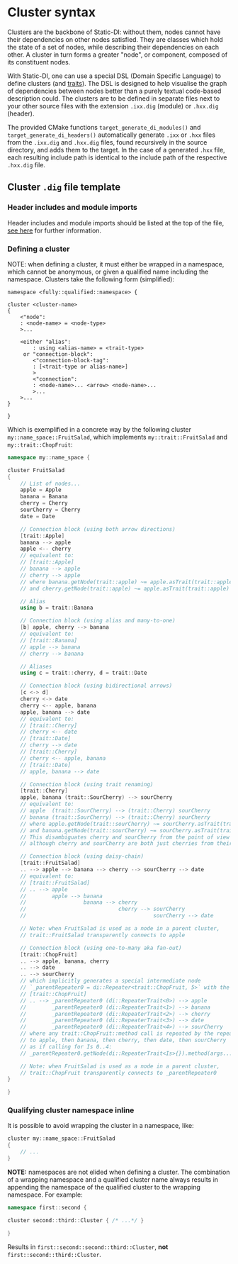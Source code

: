 # Cluster syntax

Clusters are the backbone of Static-DI: without them, nodes cannot have their dependencies on other nodes satisfied. They are classes which hold the state of a set of nodes, while describing their dependencies on each other. A cluster in turn forms a greater "node", or component, composed of its constituent nodes.

With Static-DI, one can use a special DSL (Domain Specific Language) to define clusters (and [traits](trait-syntax.md)). The DSL is designed to help visualise the graph of dependencies between nodes better than a purely textual code-based description could. The clusters are to be defined in separate files next to your other source files with the extension `.ixx.dig` (module) or `.hxx.dig` (header).

The provided CMake functions `target_generate_di_modules()` and `target_generate_di_headers()` automatically generate `.ixx` or `.hxx` files from the `.ixx.dig` and `.hxx.dig` files, found recursively in the source directory, and adds them to the target. In the case of a generated `.hxx` file, each resulting include path is identical to the include path of the respective `.hxx.dig` file.

## Cluster `.dig` file template

### Header includes and module imports

Header includes and module imports should be listed at the top of the file, [see here](dig-headers.md) for further information.

### Defining a cluster

NOTE: when defining a cluster, it must either be wrapped in a namespace, which cannot be anonymous, or given a qualified name including the namespace. Clusters take the following form (simplified):

```
namespace <fully::qualified::namespace> {

cluster <cluster-name>
{
    <"node":
    : <node-name> = <node-type>
    >...

    <either "alias":
        : using <alias-name> = <trait-type>
     or "connection-block":
        <"connection-block-tag":
        : [<trait-type or alias-name>]
        >
        <"connection":
        : <node-name>... <arrow> <node-name>...
        >...
    >...
}

}
```

Which is exemplified in a concrete way by the following cluster `my::name_space::FruitSalad`, which implements `my::trait::FruitSalad` and `my::trait::ChopFruit`:
```cpp
namespace my::name_space {

cluster FruitSalad
{
    // List of nodes...
    apple = Apple
    banana = Banana
    cherry = Cherry
    sourCherry = Cherry
    date = Date

    // Connection block (using both arrow directions)
    [trait::Apple]
    banana --> apple
    apple <-- cherry
    // equivalent to:
    // [trait::Apple]
    // banana --> apple
    // cherry --> apple
    // where banana.getNode(trait::apple) ~= apple.asTrait(trait::apple)
    // and cherry.getNode(trait::apple) ~= apple.asTrait(trait::apple)

    // Alias
    using b = trait::Banana

    // Connection block (using alias and many-to-one)
    [b] apple, cherry --> banana
    // equivalent to:
    // [trait::Banana]
    // apple --> banana
    // cherry --> banana

    // Aliases
    using c = trait::cherry, d = trait::Date

    // Connection block (using bidirectional arrows)
    [c <-> d]
    cherry <-> date
    cherry <-- apple, banana
    apple, banana --> date
    // equivalent to:
    // [trait::Cherry]
    // cherry <-- date
    // [trait::Date]
    // cherry --> date
    // [trait::Cherry]
    // cherry <-- apple, banana
    // [trait::Date]
    // apple, banana --> date

    // Connection block (using trait renaming)
    [trait::Cherry]
    apple, banana (trait::SourCherry) --> sourCherry
    // equivalent to:
    // apple  (trait::SourCherry) --> (trait::Cherry) sourCherry
    // banana (trait::SourCherry) --> (trait::Cherry) sourCherry
    // where apple.getNode(trait::sourCherry) ~= sourCherry.asTrait(trait::cherry)
    // and banana.getNode(trait::sourCherry) ~= sourCherry.asTrait(trait::cherry)
    // This disambiguates cherry and sourCherry from the point of view of apple and banana,
    // although cherry and sourCherry are both just cherries from their own points of view

    // Connection block (using daisy-chain)
    [trait::FruitSalad]
    .. --> apple --> banana --> cherry --> sourCherry --> date
    // equivalent to:
    // [trait::FruitSalad]
    // .. --> apple
    //        apple --> banana
    //                  banana --> cherry
    //                             cherry --> sourCherry
    //                                        sourCherry --> date

    // Note: when FruitSalad is used as a node in a parent cluster,
    // trait::FruitSalad transparently connects to apple

    // Connection block (using one-to-many aka fan-out)
    [trait::ChopFruit]
    .. --> apple, banana, cherry
    .. --> date
    .. --> sourCherry
    // which implicitly generates a special intermediate node
    // `_parentRepeater0 = di::Repeater<trait::ChopFruit, 5>` with the connections:
    // [trait::ChopFruit]
    // .. --> _parentRepeater0 (di::RepeaterTrait<0>) --> apple
    //        _parentRepeater0 (di::RepeaterTrait<1>) --> banana
    //        _parentRepeater0 (di::RepeaterTrait<2>) --> cherry
    //        _parentRepeater0 (di::RepeaterTrait<3>) --> date
    //        _parentRepeater0 (di::RepeaterTrait<4>) --> sourCherry
    // where any trait::ChopFruit::method call is repeated by the repeater node
    // to apple, then banana, then cherry, then date, then sourCherry
    // as if calling for Is 0..4:
    // _parentRepeater0.getNode(di::RepeaterTrait<Is>{}).method(args...)

    // Note: when FruitSalad is used as a node in a parent cluster,
    // trait::ChopFruit transparently connects to _parentRepeater0
}

}
```

### Qualifying cluster namespace inline

It is possible to avoid wrapping the cluster in a namespace, like:
```cpp
cluster my::name_space::FruitSalad
{
    // ...
}
```

**NOTE:** namespaces are not elided when defining a cluster. The combination of a wrapping namespace and a qualified cluster name always results in appending the namespace of the qualified cluster to the wrapping namespace. For example:
```cpp
namespace first::second {

cluster second::third::Cluster { /* ...*/ }

}
```
Results in `first::second::second::third::Cluster`, **not** `first::second::third::Cluster`.
